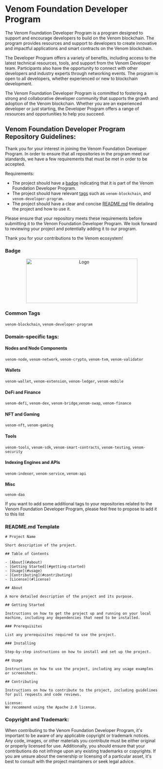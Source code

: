 # Venom Foundation Developer Program

The Venom Foundation Developer Program is a program designed to support and encourage developers to build on the Venom blockchain. The program provides resources and support to developers to create innovative and impactful applications and smart contracts on the Venom blockchain.

The Developer Program offers a variety of benefits, including access to the latest technical resources, tools, and support from the Venom Developer team. Participants also have the opportunity to connect with other developers and industry experts through networking events. The program is open to all developers, whether experienced or new to blockchain development.

The Venom Foundation Developer Program is committed to fostering a strong and collaborative developer community that supports the growth and adoption of the Venom blockchain. Whether you are an experienced developer or just starting, the Developer Program offers a range of resources and opportunities to help you succeed.

## Venom Foundation Developer Program Repository Guidelines:

Thank you for your interest in joining the Venom Foundation Developer Program. In order to ensure that all repositories in the program meet our standards, we have a few requirements that must be met in order to be accepted.

Requirements:

- The project should have a [badge](#badge) indicating that it is part of the Venom Foundation Developer Program.
- The project should have relevant [tags](#common-tags) such as `venom-blockchain`, and `venom-developer-program`.
- The project should have a clear and concise [README.md](#readmemd-template) file detailing the project and how to use it.

Please ensure that your repository meets these requirements before submitting it to the Venom Foundation Developer Program. We look forward to reviewing your project and potentially adding it to our program.

Thank you for your contributions to the Venom ecosystem!

### Badge

<p align="center">
  <a href="https://github.com/venom-blockchain/developer-program">
    <img src="https://raw.githubusercontent.com/venom-blockchain/developer-program/main/vf-dev-program.png" alt="Logo" width="366.8" height="146.4">
  </a>
</p>

### Common Tags

`venom-blockchain`, `venom-developer-program`

### Domain-specific tags:

#### Nodes and Node Components

`venom-node`, `venom-network`, `venom-crypto`, `venom-tvm`, `venom-validator`

#### Wallets

`venom-wallet`, `venom-extension`, `venom-ledger`, `venom-mobile`

#### DeFi and Finance

`venom-defi`, `venom-dex`, `venom-bridge`,`venom-swap`, `venom-finance`

#### NFT and Gaming

`venom-nft`, `venom-gaming`

#### Tools

`venom-tools`, `venom-sdk`, `venom-smart-contracts`, `venom-testing`, `venom-security`

#### Indexing Engines and APIs

`venom-indexer`, `venom-service`, `venom-api`

#### Misc

`venom-dao`

If you want to add some additional tags to your repositories related to the Venom Foundation Developer Program, please feel free to propose to add it to this list

### README.md Template

```
# Project Name

Short description of the project.

## Table of Contents

- [About](#about)
- [Getting Started](#getting-started)
- [Usage](#usage)
- [Contributing](#contributing)
- [License](#license)

## About

A more detailed description of the project and its purpose.

## Getting Started

Instructions on how to get the project up and running on your local machine, including any dependencies that need to be installed.

### Prerequisites

List any prerequisites required to use the project.

### Installing

Step-by-step instructions on how to install and set up the project.

## Usage

Instructions on how to use the project, including any usage examples or screenshots.

## Contributing

Instructions on how to contribute to the project, including guidelines for pull requests and code reviews.

License:
We recommend using the Apache 2.0 license.
```

### Copyright and Trademark:

When contributing to the Venom Foundation Developer Program, it's important to be aware of any applicable copyright or trademark notices. Any code, images, or other materials you contribute must be either original or properly licensed for use. Additionally, you should ensure that your contributions do not infringe upon any existing trademarks or copyrights. If you are unsure about the ownership or licensing of a particular asset, it's best to consult with the project maintainers or seek legal advice.
